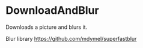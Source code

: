 # DownloadAndBlur
Downloads a picture and blurs it.

Blur library https://github.com/mdymel/superfastblur
